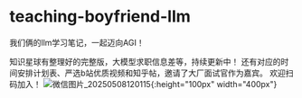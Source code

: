 # teaching-boyfriend-llm

我们俩的llm学习笔记，一起迈向AGI！

知识星球有整理好的完整版，大模型求职信息差等，持续更新中！
还有对应的时间安排计划表、严选b站优质视频和知乎帖，邀请了大厂面试官作为嘉宾。
欢迎扫码加入！
![微信图片_20250508120115](https://github.com/user-attachments/assets/b95ff628-8eea-4715-97a6-8baa7e04e4a5){:height="100px" width="400px"}


